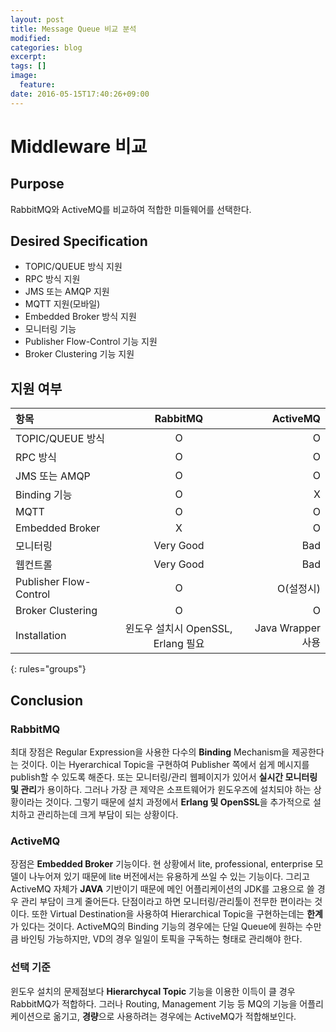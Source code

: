 ```yaml
---
layout: post
title: Message Queue 비교 분석
modified:
categories: blog
excerpt:
tags: []
image:
  feature:
date: 2016-05-15T17:40:26+09:00
---
```


# Middleware 비교

## Purpose

RabbitMQ와 ActiveMQ를 비교하여 적합한 미들웨어를 선택한다.

## Desired Specification

- TOPIC/QUEUE 방식 지원
- RPC 방식 지원
- JMS 또는 AMQP 지원
- MQTT 지원(모바일)
- Embedded Broker 방식 지원
- 모니터링 기능
- Publisher Flow-Control 기능 지원
- Broker Clustering 기능 지원


## 지원 여부

| 항목 | RabbitMQ | ActiveMQ |
|:--------|:-------:|--------:|
| TOPIC/QUEUE 방식   | O   | O |
| RPC 방식 | O | O |
| JMS 또는 AMQP   | O   | O   |
| Binding 기능 | O | X |
| MQTT   | O   | O   |
| Embedded Broker | X | O |
| 모니터링 | Very Good | Bad |
| 웹컨트롤 | Very Good | Bad |
| Publisher Flow-Control | O | O(설정시) |
| Broker Clustering | O | O |
| Installation | 윈도우 설치시 OpenSSL, Erlang 필요 | Java Wrapper 사용 |
{: rules="groups"}

## Conclusion

### RabbitMQ

 최대 장점은 Regular Expression을 사용한 다수의 **Binding** Mechanism을 제공한다는 것이다. 이는 Hyerarchical Topic을 구현하여 Publisher 쪽에서 쉽게 메시지를 publish할 수 있도록 해준다. 또는 모니터링/관리 웹페이지가 있어서 **실시간 모니터링 및 관리**가 용이하다. 그러나 가장 큰 제약은 소프트웨어가 윈도우즈에 설치되야 하는 상황이라는 것이다. 그렇기 때문에 설치 과정에서 **Erlang 및 OpenSSL**을 추가적으로 설치하고 관리하는데 크게 부담이 되는 상황이다.

### ActiveMQ

 장점은 **Embedded Broker** 기능이다. 현 상황에서 lite, professional, enterprise 모델이 나누어져 있기 때문에 lite 버전에서는 유용하게 쓰일 수 있는 기능이다. 그리고 ActiveMQ 자체가 **JAVA** 기반이기 때문에 메인 어플리케이션의 JDK를 고용으로 쓸 경우 관리 부담이 크게 줄어든다. 단점이라고 하면 모니터링/관리툴이 전무한 편이라는 것이다. 또한 Virtual Destination을 사용하여 Hierarchical Topic을 구현하는데는 **한계**가 있다는 것이다. ActiveMQ의 Binding 기능의 경우에는 단일 Queue에 원하는 수만큼 바인팅 가능하지만, VD의 경우 일일이 토픽을 구독하는 형태로 관리해야 한다.

### 선택 기준

 윈도우 설치의 문제점보다 **Hierarchycal Topic** 기능을 이용한 이득이 클 경우 RabbitMQ가 적합하다. 그러나 Routing, Management 기능 등 MQ의 기능을 어플리케이션으로 옮기고, **경량**으로 사용하려는 경우에는 ActiveMQ가 적합해보인다.






